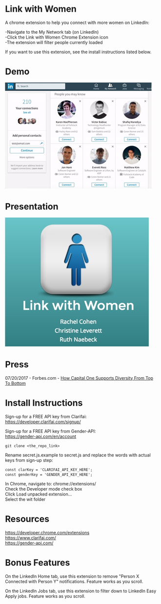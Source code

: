 # Link with Women

A chrome extension to help you connect with more women on LinkedIn:

-Navigate to the My Network tab (on LinkedIn)<br/>
-Click the Link with Women Chrome Extension icon<br/>
-The extension will filter people currently loaded

If you want to use this extension, see the install instructions listed below.

# Demo

![LinkWithWomen](/readme/Demo.gif?raw=true "My Network")

# Presentation

[![Women in Tech Presentation](/readme/Presentation.jpg)](https://slides.com/ruthnaebeck/linkwithwomen/)

# Press

07/20/2017 - Forbes.com - [How Capital One Supports Diversity From Top To Bottom](/readme/ForbesArticle.pdf)

# Install Instructions

Sign-up for a FREE API key from Clarifai:<br/>
https://developer.clarifai.com/signup/

Sign-up for a FREE API key from Gender-API:<br/>
https://gender-api.com/en/account

```
git clone <the_repo_link>
```

Rename secret.js.example to secret.js and replace the words with actual keys from sign-up step:

```
const clarKey = 'CLARIFAI_API_KEY_HERE';
const genderKey = 'GENDER_API_KEY_HERE';
```

In Chrome, navigate to:  chrome://extensions/<br/>
Check the Developer mode check box<br/>
Click Load unpacked extension...<br/>
Select the wit folder<br/>

# Resources

https://developer.chrome.com/extensions<br/>
https://www.clarifai.com/<br/>
https://gender-api.com/<br/>

# Bonus Features

On the LinkedIn Home tab, use this extension to remove "Person X Connected with Person Y" notifications.  Feature works as you scroll.

On the LinkedIn Jobs tab, use this extension to filter down to LinkedIn Easy Apply jobs.  Feature works as you scroll.
